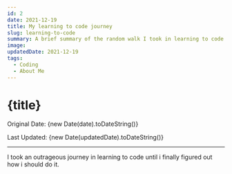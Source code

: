 ```yaml
---
id: 2
date: 2021-12-19
title: My learning to code journey
slug: learning-to-code
summary: A brief summary of the random walk I took in learning to code
image:
updatedDate: 2021-12-19
tags:
  - Coding
  - About Me
---
```


# {title}

Original Date: {new Date(date).toDateString()}

Last Updated: {new Date(updatedDate).toDateString()}

---

I took an outrageous journey in learning to code until i finally figured out how i should do it.
